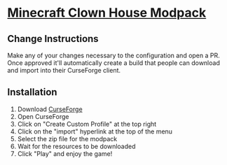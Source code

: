 # [Minecraft Clown House Modpack][0]

## Change Instructions
Make any of your changes necessary to the configuration and open a PR. Once approved it'll automatically create a build that people can download and import into their CurseForge client.

## Installation
1. Download [CurseForge][1]
1. Open CurseForge
1. Click on "Create Custom Profile" at the top right
1. Click on the "import" hyperlink at the top of the menu
1. Select the zip file for the modpack
1. Wait for the resources to be downloaded
1. Click "Play" and enjoy the game!

[0]: https://github.com/Overseers/minecraft-clown-house-modpack
[1]: https://download.curseforge.com/
